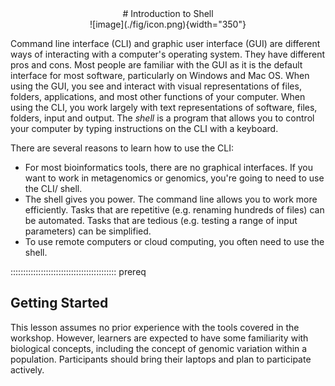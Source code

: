 <center>
# Introduction to Shell
</center>

<center>
![image](./fig/icon.png){width="350"}
</center>

Command line interface (CLI) and graphic user interface (GUI) are different ways of interacting with a computer's operating system. They have different pros and cons. Most people are familiar with the GUI as it is the default interface for most software, particularly on Windows and Mac OS. When using the GUI, you see and interact with visual representations of files, folders, applications, and most other functions of your computer.
When using the CLI, you work largely with text representations of software, files, folders, input and output.
The _shell_ is a program that allows you to control your computer by typing instructions on the CLI with a keyboard.

There are several reasons to learn how to use the CLI:

- For most bioinformatics tools, there are no graphical interfaces. If you want to work in metagenomics or genomics, you're going to need to use the CLI/ shell.
- The shell gives you power. The command line allows you to work more efficiently. Tasks that are repetitive (e.g. renaming hundreds of files) can be automated. Tasks that are tedious (e.g. testing a range of input parameters) can be simplified.
- To use remote computers or cloud computing, you often need to use the shell.

:::::::::::::::::::::::::::::::::::::::::: prereq

## Getting Started

This lesson assumes no prior experience with the tools covered in the workshop.
However, learners are expected to have some familiarity with biological concepts,
including the
concept of genomic variation within a population. Participants should bring their laptops and plan to participate actively.
